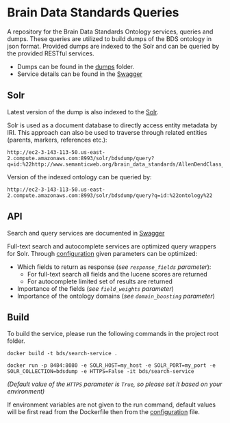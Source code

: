 # Brain Data Standards Queries
A repository for the Brain Data Standards Ontology services, queries and dumps. These queries are utilized to build dumps of the BDS ontology in json format. Provided dumps are indexed to the Solr and can be queried by the provided RESTful services.

* Dumps can be found in the [dumps](dumps) folder.
* Service details can be found in the [Swagger](http://ec2-3-143-113-50.us-east-2.compute.amazonaws.com:8484/bds)

## Solr

Latest version of the dump is also indexed to the [Solr](http://ec2-3-143-113-50.us-east-2.compute.amazonaws.com:8993/solr/#/bdsdump/query).

Solr is used as a document database to directly access entity metadata by IRI. This approach can also be used to traverse through related entities (parents, markers, references etc.): 

    http://ec2-3-143-113-50.us-east-2.compute.amazonaws.com:8993/solr/bdsdump/query?q=id:%22http://www.semanticweb.org/brain_data_standards/AllenDendClass_CS202002013_189%22

Version of the indexed ontology can be queried by:

    http://ec2-3-143-113-50.us-east-2.compute.amazonaws.com:8993/solr/bdsdump/query?q=id:%22ontology%22

## API

Search and query services are documented in [Swagger](http://ec2-3-143-113-50.us-east-2.compute.amazonaws.com:8484/bds)

Full-text search and autocomplete services are optimized query wrappers for Solr. Through [configuration](src/bds_api/config/search_config.ini) given parameters can be optimized:

* Which fields to return as response (_see `response_fields` parameter_):
  * For full-text search all fields and the lucene scores are returned
  * For autocomplete limited set of results are returned
* Importance of the fields (_see `field_weights` parameter_)
* Importance of the ontology domains (_see `domain_boosting` parameter_)

## Build

To build the service, please run the following commands in the project root folder. 

```
docker build -t bds/search-service .

docker run -p 8484:8080 -e SOLR_HOST=my_host -e SOLR_PORT=my_port -e SOLR_COLLECTION=bdsdump -e HTTPS=False -it bds/search-service 
```

_(Default value of the `HTTPS` parameter is `True`, so please set it based on your environment)_ 

If environment variables are not given to the run command, default values will be first read from the Dockerfile then from the [configuration](src/config/search_config.ini) file.


